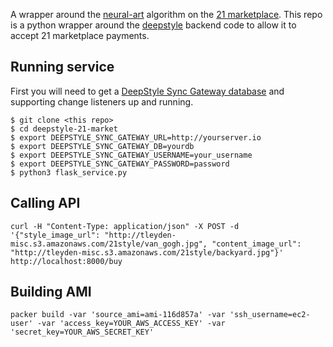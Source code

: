 
A wrapper around the [neural-art](https://github.com/jcjohnson/neural-style) algorithm on the [21 marketplace](https://21.co/mkt/).  This repo is a python wrapper around the [deepstyle](https://github.com/tleyden/deepstyle) backend code to allow it to accept 21 marketplace payments.

## Running service

First you will need to get a [DeepStyle Sync Gateway database](https://github.com/tleyden/deepstyle) and supporting change listeners up and running.

```
$ git clone <this repo>
$ cd deepstyle-21-market
$ export DEEPSTYLE_SYNC_GATEWAY_URL=http://yourserver.io
$ export DEEPSTYLE_SYNC_GATEWAY_DB=yourdb
$ export DEEPSTYLE_SYNC_GATEWAY_USERNAME=your_username
$ export DEEPSTYLE_SYNC_GATEWAY_PASSWORD=password
$ python3 flask_service.py
```

## Calling API

```
curl -H "Content-Type: application/json" -X POST -d '{"style_image_url": "http://tleyden-misc.s3.amazonaws.com/21style/van_gogh.jpg", "content_image_url": "http://tleyden-misc.s3.amazonaws.com/21style/backyard.jpg"}' http://localhost:8000/buy
```

## Building AMI

```
packer build -var 'source_ami=ami-116d857a' -var 'ssh_username=ec2-user' -var 'access_key=YOUR_AWS_ACCESS_KEY' -var 'secret_key=YOUR_AWS_SECRET_KEY' 
```


